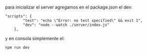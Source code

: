 para inicializar el server agregamos en el package.json el dev:

```
"scripts": {
        "test": "echo \"Error: no test specified\" && exit 1",
        "dev": "node --watch ./server/index.js"
    },
```

y en consola simplemente el:

```
npm run dev
```
